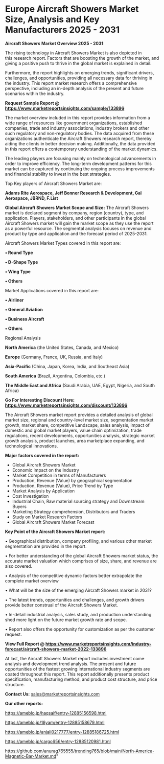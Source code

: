 # Europe Aircraft Showers Market Size, Analysis and Key Manufacturers 2025 - 2031

<Strong> Aircraft Showers Market Overview 2025 - 2031</strong>

The rising technology in Aircraft Showers Market is also depicted in this research report. Factors that are boosting the growth of the market, and giving a positive push to thrive in the global market is explained in detail.

Furthermore, the report highlights on emerging trends, significant drivers, challenges, and opportunities, providing all necessary data for thriving in the industry. This report market research offers a comprehensive perspective, including an in-depth analysis of the present and future scenarios within the industry.

<strong>Request Sample Report @ <a href=https://www.marketreportsinsights.com/sample/133896>https://www.marketreportsinsights.com/sample/133896</a></strong>

The market overview included in this report provides information from a wide range of resources like government organizations, established companies, trade and industry associations, industry brokers and other such regulatory and non-regulatory bodies. The data acquired from these organizations authenticate the Aircraft Showers research report, thereby aiding the clients in better decision making. Additionally, the data provided in this report offers a contemporary understanding of the market dynamics.

The leading players are focusing mainly on technological advancements in order to improve efficiency. The long-term development patterns for this market can be captured by continuing the ongoing process improvements and financial stability to invest in the best strategies.

Top Key players of Aircraft Showers Market are:

<strong>Adams Rite Aerospace, Jeff Bonner Research & Development, Gal Aerospace, JBRND, F.List</strong>

<strong><b>Global Aircraft Showers Market Scope and Size:</b></strong>
The Aircraft Showers market is declared segment by company, region (country), type, and application. Players, stakeholders, and other participants in the global Aircraft Showers market will gain the market scope as they use the report as a powerful resource. The segmental analysis focuses on revenue and product by type and application and the forecast period of 2025-2031.

Aircraft Showers Market Types covered in this report are:

<strong>• Round Type

• D-Shape Type

• Wing Type

• Others</strong>

Market Applications covered in this report are:

<strong>• Airliner

• General Aviation

• Business Aircraft

• Others</strong> 

Regional Analysis

<strong>North America</strong> (the United States, Canada, and Mexico)

<strong>Europe</strong> (Germany, France, UK, Russia, and Italy)

<strong>Asia-Pacific</strong> (China, Japan, Korea, India, and Southeast Asia)

<strong>South America</strong> (Brazil, Argentina, Colombia, etc.)

<strong>The Middle East and Africa</strong> (Saudi Arabia, UAE, Egypt, Nigeria, and South Africa)

<strong>Go For Interesting Discount Here: <a href=https://www.marketreportsinsights.com/discount/133896>https://www.marketreportsinsights.com/discount/133896</a></strong>

The Aircraft Showers market report provides a detailed analysis of global market size, regional and country-level market size, segmentation market growth, market share, competitive Landscape, sales analysis, impact of domestic and global market players, value chain optimization, trade regulations, recent developments, opportunities analysis, strategic market growth analysis, product launches, area marketplace expanding, and technological innovations.

<strong><b>Major factors covered in the report:</b></strong>
<ul>
  <li>Global Aircraft Showers Market </li>
  <li>Economic Impact on the Industry</li>
  <li>Market Competition in terms of Manufacturers</li>
  <li>Production, Revenue (Value) by geographical segmentation</li>
  <li>Production, Revenue (Value), Price Trend by Type</li>
  <li>Market Analysis by Application</li>
  <li>Cost Investigation</li>
  <li>Industrial Chain, Raw material sourcing strategy and Downstream Buyers</li>
  <li>Marketing Strategy comprehension, Distributors and Traders</li>
  <li>Study on Market Research Factors</li>
  <li>Global Aircraft Showers Market Forecast</li>
</ul>

<strong><b>Key Point of the Aircraft Showers Market report:</b></strong>

• Geographical distribution, company profiling, and various other market segmentation are provided in the report.

• For better understanding of the global Aircraft Showers market status, the accurate market valuation which comprises of size, share, and revenue are also covered.

• Analysis of the competitive dynamic factors better extrapolate the complete market overview

• What will be the size of the emerging Aircraft Showers market in 2031?

• The latest trends, opportunities and challenges, and growth drivers provide better construal of the Aircraft Showers Market.

• In-detail industrial analysis, sales study, and production understanding shed more light on the future market growth rate and scope.

• Report also offers the opportunity for customization as per the customer request.

<strong><b>View Full Report @ <a href=https://www.marketreportsinsights.com/industry-forecast/aircraft-showers-market-2022-133896>https://www.marketreportsinsights.com/industry-forecast/aircraft-showers-market-2022-133896</a></b></strong>


At last, the Aircraft Showers Market report includes investment come analysis and development trend analysis. The present and future opportunities of the fastest growing international industry segments are coated throughout this report. This report additionally presents product specification, manufacturing method, and product cost structure, and price structure.

<strong>Contact Us:</strong>
sales@marketreportsinsights.com

<strong>Our other reports:</strong>

<a href=https://ameblo.jp/haqsaif/entry-12885156598.html>https://ameblo.jp/haqsaif/entry-12885156598.html</a>

<a href=https://ameblo.jp/18yam/entry-12885158679.html>https://ameblo.jp/18yam/entry-12885158679.html</a>

<a href=https://ameblo.jp/anjali0217777/entry-12885186725.html>https://ameblo.jp/anjali0217777/entry-12885186725.html</a>

<a href=https://ameblo.jp/cargo656/entry-12885120981.html>https://ameblo.jp/cargo656/entry-12885120981.html</a>

<a href=https://github.com/anurag765555/trending765/blob/main/North-America-Magnetic-Bar-Market.md>https://github.com/anurag765555/trending765/blob/main/North-America-Magnetic-Bar-Market.md</a>"
